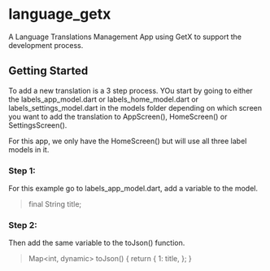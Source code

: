 # language_getx

A Language Translations Management App using GetX to support the development process.

## Getting Started

To add a new translation is a 3 step process. YOu start by going to either the labels_app_model.dart or labels_home_model.dart or labels_settings_model.dart in the models folder depending on which screen you want to add the translation to AppScreen(), HomeScreen() or SettingsScreen(). 

For this app, we only have the HomeScreen() but will use all three label models in it.

### Step 1:
For this example go to labels_app_model.dart, add a variable to the model.

> final String title;

### Step 2:
Then add the same variable to the toJson() function.

> Map<int, dynamic> toJson() {
>     return {
>       1: title,
>     };
>   }
